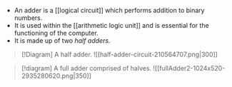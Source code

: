 - An adder is a [[logical circuit]] which performs addition to binary numbers.
- It is used within the [[arithmetic logic unit]] and is essential for the functioning of the computer.
- It is made up of two *half adders*.


> [!Diagram] A half adder.
> ![[half-adder-circuit-210564707.png|300]]

> [!diagram] A full adder comprised of halves.
> ![[fullAdder2-1024x520-2935280620.png|350]]
